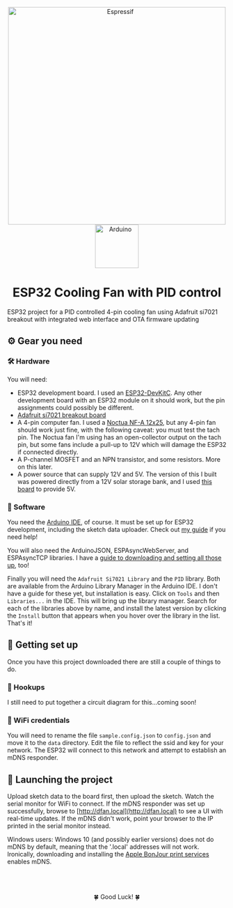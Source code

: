<p align="center">
  <a href="https://www.espressif.com/en/products/hardware/esp32/resources">
    <img alt="Espressif" src="https://www.espressif.com/sites/all/themes/espressif/logo.svg" width="500" />
  </a>
  <a href="https://www.arduino.cc/en/main/software">
    <img alt="Arduino" src="https://www.arduino.cc/en/pub/skins/arduinoWide/img/ArduinoAPP-01.svg" width="100" />
  </a>
</p>
<h1 align="center">
  ESP32 Cooling Fan with PID control
</h1>

ESP32 project for a PID controlled 4-pin cooling fan using Adafruit si7021 breakout with integrated web interface and OTA firmware updating

## ⚙️ Gear you need

### 🛠 Hardware

You will need:

 - ESP32 development board. I used an [ESP32-DevKitC](https://www.amazon.com/gp/product/B0811LGWY2/ref=ppx_yo_dt_b_asin_title_o09_s00?ie=UTF8&psc=1). Any other development board with an ESP32 module on it should work, but the pin assignments could possibly be different.
 - [Adafruit si7021 breakout board](https://www.amazon.com/Adafruit-Si7021-Temperature-Humidity-Breakout/dp/B01M0BJ139/ref=sr_1_1?dchild=1&keywords=si7021+adafruit&qid=1593365571&sr=8-1)
 - A 4-pin computer fan. I used a [Noctua NF-A 12x25](https://www.amazon.com/Noctua-NF-A12x25-PWM-Premium-Quality-Quiet/dp/B07C5VG64V/ref=sxts_sxwds-bia-wc-p13n1_0?crid=1X9EJ5YZR0YP7&cv_ct_cx=noctua+120mm+fan&dchild=1&keywords=noctua+120mm+fan&pd_rd_i=B07C5VG64V&pd_rd_r=d3cc2313-865c-403a-8c1c-7a752b181207&pd_rd_w=nymBV&pd_rd_wg=Oyg5k&pf_rd_p=1da5beeb-8f71-435c-b5c5-3279a6171294&pf_rd_r=HGYDSD7V1T9XXXM9N3BY&psc=1&qid=1593365715&sprefix=noctua%2Caps%2C275&sr=1-1-70f7c15d-07d8-466a-b325-4be35d7258cc), but any 4-pin fan should work just fine, with the following caveat: you must test the tach pin. The Noctua fan I'm using has an open-collector output on the tach pin, but some fans include a pull-up to 12V which will damage the ESP32 if connected directly. 
 - A P-channel MOSFET and an NPN transistor, and some resistors. More on this later. 
 - A power source that can supply 12V and 5V. The version of this I built was powered directly from a 12V solar storage bank, and I used [this board](https://www.amazon.com/gp/product/B079N9BFZC/ref=ppx_yo_dt_b_asin_title_o00_s00?ie=UTF8&psc=1) to provide 5V.

### 📀 Software

You need the [Arduino IDE](https://www.arduino.cc/en/main/software), of course. It must be set up for ESP32 development, including the sketch data uploader. Check out [my guide](https://ideaup.online/blog/esp32-set-up-on-arduino/) if you need help!

You will also need the ArduinoJSON, ESPAsyncWebServer, and ESPAsyncTCP libraries. I have a [guide to downloading and setting all those up](https://ideaup.online/blog/esp32-webserver-with-websockets/), too!

Finally you will need the `Adafruit Si7021 Library` and the `PID` library. Both are available from the Arduino Library Manager in the Arduino IDE. I don't have a guide for these yet, but installation is easy. Click on `Tools` and then `Libraries...` in the IDE. This will bring up the library manager. Search for each of the libraries above by name, and install the latest version by clicking the `Install` button that appears when you hover over the library in the list. That's it!

## 🧩 Getting set up

Once you have this project downloaded there are still a couple of things to do.

### 👫 Hookups

I still need to put together a circuit diagram for this...coming soon!

### 📡 WiFi credentials

You will need to rename the file `sample.config.json` to `config.json` and move it to the `data` directory. Edit the file to reflect the ssid and key for your network. The ESP32 will connect to this network and attempt to establish an mDNS responder.

## 🚀 Launching the project

Upload sketch data to the board first, then upload the sketch. Watch the serial monitor for WiFi to connect. If the mDNS responder was set up successfully, browse to [http://dfan.local](http://dfan.local) to see a UI with real-time updates. If the mDNS didn't work, point your browser to the IP printed in the serial monitor instead.

Windows users: Windows 10 (and possibly earlier versions) does not do mDNS by default, meaning that the '.local' addresses will not work. Ironically, downloading and installing the [Apple BonJour print services](https://support.apple.com/kb/dl999?locale=en_US) enables mDNS.

<p align="center" style="padding-top: 50">🍀 Good Luck! 🍀
